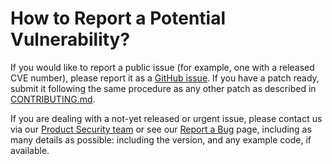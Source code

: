How to Report a Potential Vulnerability?
========================================

If you would like to report a public issue (for example, one with a released
CVE number), please report it as a
[GitHub issue](https://github.com/qualcomm/cloudai-inference-samples/issues/new).
If you have a patch ready, submit it following the same procedure as any
other patch as described in [CONTRIBUTING.md](CONTRIBUTING.md).

If you are dealing with a not-yet released or urgent issue, please contact us
via our [Product Security team](mailto:product-security@qualcomm.com) or
see our 
[Report a Bug](https://www.qualcomm.com/company/product-security/report-a-bug)
page, including as many details as
possible: including the version, and any example code, if available.
